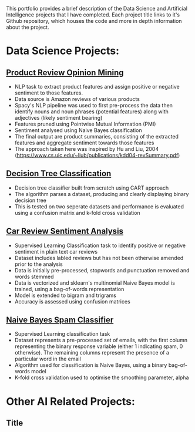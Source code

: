 This portfolio provides a brief description of the Data Science and Artificial Intelligence projects that I have completed. Each project title links to it's Github repository, which houses the code and more in depth information about the project. 

# Data Science Projects:

## [Product Review Opinion Mining](https://github.com/samjpwalsh/Product_Review_Opinion_Mining)

   - NLP task to extract product features and assign positive or negative sentiment to those features.
   - Data source is Amazon reviews of various products
   - Spacy's NLP pipeline was used to first pre-process the data then identify nouns and noun phrases (potential features) along with adjectives (likely sentiment bearing)
   - Features pruned using Pointwise Mutual Information (PMI)
   - Sentiment analysed using Naive Bayes classification
   - The final output are product summaries, consisting of the extracted features and aggregate sentiment towards those features
   - The approach taken here was inspired by Hu and Liu, 2004 (https://www.cs.uic.edu/~liub/publications/kdd04-revSummary.pdf)

## [Decision Tree Classification](https://github.com/samjpwalsh/Decision_Tree_Classification)

- Decision tree classifier built from scratch using CART approach
- The algorithm parses a dataset, producing and clearly displaying binary decision tree
- This is tested on two seperate datasets and performance is evaluated using a confusion matrix and k-fold cross validation

## [Car Review Sentiment Analysis](https://github.com/samjpwalsh/Car_Review_Sentiment_Analysis)

- Supervised Learning Classification task to identify positive or negative sentiment in plain text car reviews
- Dataset includes labled reviews but has not been otherwise amended prior to the analysis
- Data is initially pre-processed, stopwords and punctuation removed and words stemmed
- Data is vectorized and sklearn's multinomial Naive Bayes model is trained, using a bag-of-words representation
- Model is extended to bigram and trigrams
- Accuracy is assessed using confusion matrices

## [Naive Bayes Spam Classifier](https://github.com/samjpwalsh/NB_Spam_Classifier)

- Supervised Learning classification task
- Dataset represents a pre-processed set of emails, with the first column representing the binary response variable (either 1 indicating spam, 0 otherwise). The remaining columns represent the presence of a particular word in the email
- Algorithm used for classification is Naive Bayes, using a binary bag-of-words model
- K-fold cross validation used to optimise the smoothing parameter, alpha


# Other AI Related Projects:

## Title
